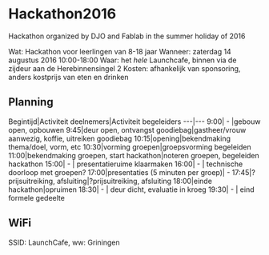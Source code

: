 # Hackathon2016

Hackathon organized by DJO and Fablab in the summer holiday of 2016

Wat: Hackathon voor leerlingen van 8-18 jaar
Wanneer: zaterdag 14 augustus 2016 10:00-18:00
Waar: het *hele* Launchcafe, binnen via de zijdeur aan de Herebinnensingel 2
Kosten: afhankelijk van sponsoring, anders kostprijs van eten en drinken

## Planning 

Begintijd|Activiteit deelnemers|Activiteit begeleiders
---|---
9:00| - |gebouw open, opbouwen
9:45|deur open, ontvangst goodiebag|gastheer/vrouw aanwezig, koffie, uitreiken goodiebag
10:15|opening|bekendmaking thema/doel, vorm, etc
10:30|vorming groepen|groepsvorming begeleiden
11:00|bekendmaking groepen, start hackathon|noteren groepen, begeleiden hackathon
15:00| - | presentatieruime klaarmaken
16:00| - | technische doorloop met groepen?
17:00|presentaties (5 minuten per groep)| - 
17:45|?prijsuitreiking, afsluiting|?prijsuitreiking, afsluiting
18:00|einde hackathon|opruimen
18:30| - | deur dicht, evaluatie in kroeg
19:30| - | eind formele gedeelte

## WiFi

SSID: LaunchCafe, ww: Griningen